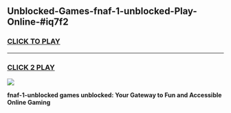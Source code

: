 
## Unblocked-Games-fnaf-1-unblocked-Play-Online-#iq7f2
<h3>
<a href="https://premium.freeplayer.one?title=fnaf-1-unblocked&ref=27F">CLICK TO PLAY</a></h3>
<hr>

<h3>
<a href="https://premium.freeplayer.one?title=fnaf-1-unblocked&ref=27F">CLICK 2 PLAY</a>
  
</h3>

<a href="https://premium.freeplayer.one?title=fnaf-1-unblocked&ref=27F"><img src="https://clearcache.store/games.png"></a>


**fnaf-1-unblocked games unblocked: Your Gateway to Fun and Accessible Online Gaming**
